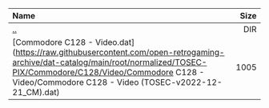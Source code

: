 |Name|Size|
|:---|---:|
|[..](../index.html)|DIR|
|[Commodore C128 - Video.dat](https://raw.githubusercontent.com/open-retrogaming-archive/dat-catalog/main/root/normalized/TOSEC-PIX/Commodore/C128/Video/Commodore C128 - Video/Commodore C128 - Video (TOSEC-v2022-12-21_CM).dat)|1005|
